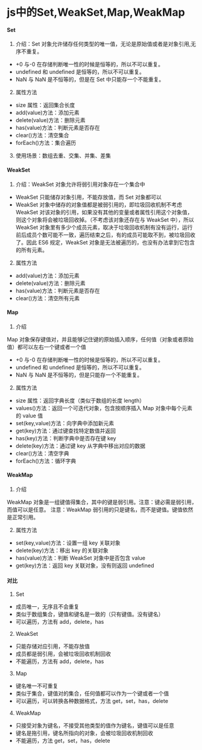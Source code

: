 # js中的Set,WeakSet,Map,WeakMap

#### Set

1. 介绍：Set 对象允许储存任何类型的唯一值，无论是原始值或者是对象引用,无序不重复。
- +0 与-0 在存储判断唯一性的时候是恒等的，所以不可以重复。
- undefined 和 undefined 是恒等的，所以不可以重复。
- NaN 与 NaN 是不恒等的，但是在 Set 中只能存一个不能重复。

2. 属性方法

- size 属性：返回集合长度
- add(value)方法：添加元素
- delete(value)方法：删除元素
- has(value)方法：判断元素是否存在
- clear()方法：清空集合
- forEach()方法：集合遍历

3. 使用场景：数组去重、交集、并集、差集

#### WeakSet

1. 介绍：WeakSet 对象允许将弱引用对象存在一个集合中
- WeakSet 只能储存对象引用，不能存放值，而 Set 对象都可以
- WeakSet 对象中储存的对象值都是被弱引用的，即垃圾回收机制不考虑 WeakSet 对该对象的引用，如果没有其他的变量或者属性引用这个对象值，则这个对象将会被垃圾回收掉。（不考虑该对象还存在与 WeakSet 中），所以 WeakSet 对象里有多少个成员元素，取决于垃圾回收机制有没有运行，运行前后成员个数可能不一致，遍历结束之后，有的成员可能取不到，被垃圾回收了。因此 ES6 规定，WeakSet 对象是无法被遍历的，也没有办法拿到它包含的所有元素。

2. 属性方法
- add(value)方法：添加元素
- delete(value)方法：删除元素
- has(value)方法：判断元素是否存在
- clear()方法：清空所有元素

#### Map

1. 介绍

Map 对象保存键值对，并且能够记住键的原始插入顺序，任何值（对象或者原始值）都可以左右一个键或者一个值
- +0 与-0 在存储判断唯一性的时候是恒等的，所以不可以重复。
- undefined 和 undefined 是恒等的，所以不可以重复。
- NaN 与 NaN 是不恒等的，但是只能存一个不能重复。

2. 属性方法
- size 属性：返回字典长度（类似于数组的长度 length）
- values()方法：返回一个可迭代对象，包含按顺序插入 Map 对象中每个元素的 value 值
- set(key,value)方法：向字典中添加新元素
- get(key)方法：通过键查找特定数值并返回
- has(key)方法：判断字典中是否存在键 key
- delete(key)方法：通过键 key 从字典中移出对应的数据
- clear()方法：清空字典
- forEach()方法：循环字典

#### WeakMap

1. 介绍

WeakMap 对象是一组键值得集合，其中的键是弱引用。注意：键必需是弱引用，而值可以是任意。
注意：WeakMap 弱引用的只是键名，而不是键值。键值依然是正常引用。

2. 属性方法
- set(key,value)方法：设置一组 key 关联对象 
- delete(key)方法：移出 key 的关联对象
- has(value)方法：判断 WeakSet 对象中是否包含 value
- get(key)方法：返回 key 关联对象，没有则返回 undefined

#### 对比

1. Set
- 成员唯一，无序且不会重复
- 类似于数组集合，键值和键名是一致的（只有键值。没有键名）
- 可以遍历，方法有 add，delete，has

2. WeakSet
- 只能存储对应引用，不能存放值
- 成员都是弱引用，会被垃圾回收机制回收
- 不能遍历，方法有 add，delete，has

3. Map
- 键名唯一不可重复
- 类似于集合，键值对的集合，任何值都可以作为一个键或者一个值
- 可以遍历，可以转换各种数据格式，方法 get，set，has，delete

4. WeakMap
- 只接受对象为键名，不接受其他类型的值作为键名，键值可以是任意
- 键名是拖引用，键名所指向的对象，会被垃圾回收机制回收
- 不能遍历，方法 get，set，has，delete
